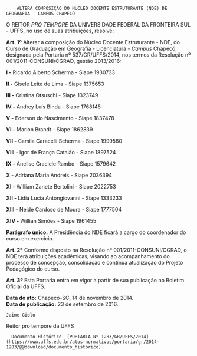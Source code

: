         ALTERA COMPOSIÇÃO DO NÚCLEO DOCENTE ESTRUTURANTE (NDE) DE GEOGRAFIA - CAMPUS CHAPECÓ  

O REITOR *PRO TEMPORE* DA UNIVERSIDADE FEDERAL DA FRONTEIRA SUL - UFFS, no uso de suas atribuições, resolve:

 **Art. 1º** Alterar a composição do Núcleo Docente Estruturante - NDE, do Curso de Graduação em Geografia - Licenciatura - *Campus* Chapecó, designada pela Portaria nº 537/GR/UFFS/2014, nos termos da Resolução nº 001/2011-CONSUNI/CGRAD, gestão 2013/2016:

 **I -** Ricardo Alberto Scherma - Siape 1930733

 **II -** Gisele Leite de Lima - Siape 1375653

 **III -** Cristina Otsuschi - Siape 1323749

 **IV -** Andrey Luís Binda - Siape 1768145

 **V -** Ederson do Nascimento - Siape 1837478

 **VI -** Marlon Brandt - Siape 1862839

 **VII -** Camila Caracelli Scherma - Siape 1999580

 **VIII -** Igor de França Catalão - Siape 1897524

 **IX -** Anelise Graciele Rambo - Siape 1579642

 **X -** Adriana Maria Andreis - Siape 2036394

 **XI -** William Zanete Bertolini - Siape 2022753

 **XII -** Lidia Lucia Antongiovanni - Siape 1333233

 **XIII -** Neide Cardoso de Moura - Siape 1777504

 **XIV -** Willian Simões - Siape 1961455

 **Parágrafo único.** A Presidência do NDE ficará a cargo do coordenador do curso em exercício.

 **Art. 2º** Conforme disposto na Resolução nº 001/2011-CONSUNI/CGRAD, o NDE terá atribuições acadêmicas, visando ao acompanhamento do processo de concepção, consolidação e contínua atualização do Projeto Pedagógico do curso.

 **Art. 3º** Esta Portaria entra em vigor a partir de sua publicação no Boletim Oficial da UFFS.

  

   **Data do ato:** Chapecó-SC, 14 de novembro de 2014.   
 **Data de publicação:**  23 de setembro de 2016. 

    Jaime Giolo   
 Reitor pro tempore da UFFS 

      Documento Histórico  [PORTARIA Nº 1283/GR/UFFS/2014](https://www.uffs.edu.br/atos-normativos/portaria/gr/2014-1283/@@download/documento_historico)     
      